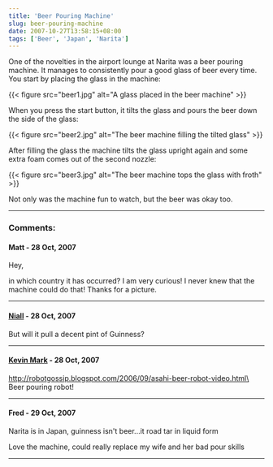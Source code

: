```yaml
---
title: 'Beer Pouring Machine'
slug: beer-pouring-machine
date: 2007-10-27T13:58:15+08:00
tags: ['Beer', 'Japan', 'Narita']
---
```


One of the novelties in the airport lounge at Narita was a beer pouring
machine. It manages to consistently pour a good glass of beer every
time. You start by placing the glass in the machine:

{{< figure src="beer1.jpg"
        alt="A glass placed in the beer machine" >}}

When you press the start button, it tilts the glass and pours the beer
down the side of the glass:

{{< figure src="beer2.jpg"
        alt="The beer machine filling the tilted glass" >}}

After filling the glass the machine tilts the glass upright again and
some extra foam comes out of the second nozzle:

{{< figure src="beer3.jpg"
        alt="The beer machine tops the glass with froth" >}}

Not only was the machine fun to watch, but the beer was okay too.

---
### Comments:
#### Matt - <time datetime="2007-10-28 01:19:14">28 Oct, 2007</time>

Hey,

in which country it has occurred? I am very curious! I never knew that
the machine could do that! Thanks for a picture.

---
#### [Niall](http://blog.moybella.net) - <time datetime="2007-10-28 04:49:16">28 Oct, 2007</time>

But will it pull a decent pint of Guinness?

---
#### [Kevin Mark](http://mysite.verizon.net/kevin.mark) - <time datetime="2007-10-28 11:20:54">28 Oct, 2007</time>

http://robotgossip.blogspot.com/2006/09/asahi-beer-robot-video.html\
Beer pouring robot!

---
#### Fred - <time datetime="2007-10-29 09:24:20">29 Oct, 2007</time>

Narita is in Japan, guinness isn\'t beer\...it road tar in liquid form

Love the machine, could really replace my wife and her bad pour skills

---

